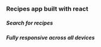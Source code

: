 ### Recipes app built with react

##### Search for recipes

##### Fully responsive across all devices
